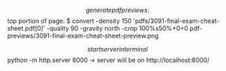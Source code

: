 $$generate pdf previews:$$
top portion of page:
$ convert -density 150 'pdfs/3091-final-exam-cheat-sheet.pdf[0]' -quality 90 -gravity north -crop 100%x50%+0+0 pdf-previews/3091-final-exam-cheat-sheet-preview.png

$$start server in terminal$$
python -m http.server 8000
-> server will be on http://localhost:8000/
